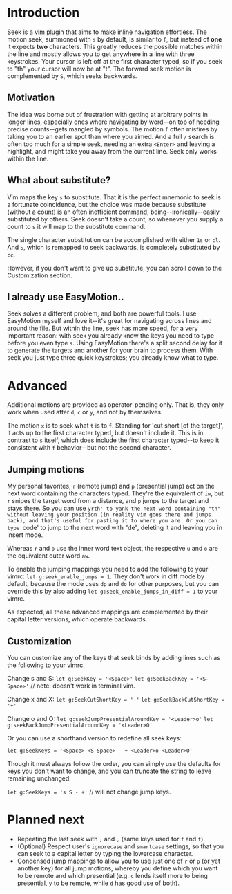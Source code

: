# Introduction

Seek is a vim plugin that aims to make inline navigation effortless. The motion seek, summoned with `s` by default, is similar to `f`, but instead of **one** it expects **two** characters. This greatly reduces the possible matches within the line and mostly allows you to get anywhere in a line with three keystrokes. Your cursor is left off at the first character typed, so if you seek to "th" your cursor will now be at "t". The forward seek motion is complemented by `S`, which seeks backwards.

## Motivation

The idea was borne out of frustration with getting at arbitrary points in longer lines, especially ones where navigating by word--on top of needing precise counts--gets mangled by symbols. The motion `f` often misfires by taking you to an earlier spot than where you aimed. And a full `/` search is often too much for a simple seek, needing an extra `<Enter>` and leaving a highlight, and might take you away from the current line. Seek only works within the line.

## What about substitute?

Vim maps the key `s` to substitute. That it is the perfect mnemonic to seek is a fortunate coincidence, but the choice was made because substitute (without a count) is an often inefficient command, being--ironically--easily substituted by others. Seek doesn't take a count, so whenever you supply a count to `s` it will map to the substitute command. 

The single character substitution can be accomplished with either `1s` or `cl`. And `S`, which is remapped to seek backwards, is completely substituted by `cc`.

However, if you don't want to give up substitute, you can scroll down to the Customization section.

## I already use EasyMotion..

Seek solves a different problem, and both are powerful tools. I use EasyMotion myself and love it--it's great for navigating across lines and around the file. But within the line, seek has more speed, for a very important reason: with seek you already know the keys you need to type before you even type `s`. Using EasyMotion there's a split second delay for it to generate the targets and another for your brain to process them. With seek you just type three quick keystrokes; you already know what to type.

# Advanced

Additional motions are provided as operator-pending only. That is, they only work when used after `d`, `c` or `y`, and not by themselves.

The motion `x` is to seek what `t` is to `f`. Standing for 'cut short \[of the target\]', it acts up to the first character typed, but doesn't include it. This is in contrast to `s` itself, which does include the first character typed--to keep it consistent with `f` behavior--but not the second character.

## Jumping motions

My personal favorites, `r` (remote jump) and `p` (presential jump) act on the next word containing the characters typed. They're the equivalent of `iw`, but `r` snipes the target word from a distance, and `p` jumps to the target and stays there. So you can use `yrth' to yank the next word containing "th" without leaving your position (in reality vim goes there and jumps back), and that's useful for pasting it to where you are. Or you can type `code' to jump to the next word with "de", deleting it and leaving you in insert mode.

Whereas `r` and `p` use the inner word text object, the respective `u` and `o` are the equivalent outer word `aw`.

To enable the jumping mappings you need to add the following to your vimrc: `let g:seek_enable_jumps = 1`. They don't work in diff mode by default, because the mode uses `dp` and `do` for other purposes, but you can override this by also adding `let g:seek_enable_jumps_in_diff = 1` to your vimrc.


As expected, all these advanced mappings are complemented by their capital letter versions, which operate backwards.

## Customization

You can customize any of the keys that seek binds by adding lines such as the following to your vimrc.

Change s and S:
`let g:SeekKey = '<Space>'`
`let g:SeekBackKey = '<S-Space>'` // note: <S-Space> doesn't work in terminal vim.

Change x and X:
`let g:SeekCutShortKey = '-'`
`let g:SeekBackCutShortKey = '+'`

Change o and O:
`let g:seekJumpPresentialAroundKey = '<Leader>o'`
`let g:seekBackJumpPresentialAroundKey = '<Leader>O'`

Or you can use a shorthand version to redefine all seek keys:

`let g:SeekKeys = '<Space> <S-Space> - + <Leader>o <Leader>O'`

Though it must always follow the order, you can simply use the defaults for keys you don't want to change, and you can truncate the string to leave remaining unchanged:

`let g:SeekKeys = 's S - +'` // will not change jump keys.

# Planned next

* Repeating the last seek with `;` and `,` (same keys used for `f` and `t`).
* (Optional) Respect user's `ignorecase` and `smartcase` settings, so that you can seek to a capital letter by typing the lowercase character.
* Condensed jump mappings to allow you to use just one of `r` or `p` (or yet another key) for all jump motions, whereby you define which you want to be remote and which presential (e.g. `c` lends itself more to being presential, `y` to be remote, while `d` has good use of both).
